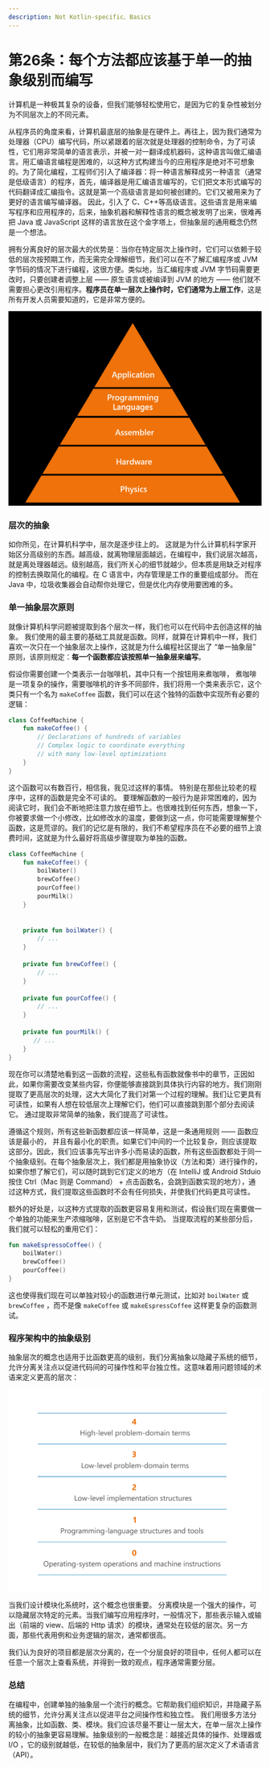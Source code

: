 ```yaml
---
description: Not Kotlin-specific、Basics
---
```


# 第26条：每个方法都应该基于单一的抽象级别而编写

计算机是一种极其复杂的设备，但我们能够轻松使用它，是因为它的复杂性被划分为不同层次上的不同元素。

从程序员的角度来看，计算机最底层的抽象是在硬件上。再往上，因为我们通常为处理器（CPU）编写代码，所以紧跟着的层次就是处理器的控制命令，为了可读性，它们用非常简单的语言表示，并被一对一翻译成机器码，这种语言叫做汇编语言。用汇编语言编程是困难的，以这种方式构建当今的应用程序是绝对不可想象的。为了简化编程，工程师们引入了编译器：将一种语言解释成另一种语言（通常是低级语言）的程序，首先，编译器是用汇编语言编写的，它们把文本形式编写的代码翻译成汇编指令。这就是第一个高级语言是如何被创建的。它们又被用来为了更好的语言编写编译器。 因此，引入了 C、C++等高级语言。这些语言是用来编写程序和应用程序的，后来，抽象机器和解释性语言的概念被发明了出来，很难再把 Java 或 JavaScript 这样的语言放在这个金字塔上，但抽象层的通用概念仍然是一个想法。

拥有分离良好的层次最大的优势是：当你在特定层次上操作时，它们可以依赖于较低的层次按预期工作，而无需完全理解细节，我们可以在不了解汇编程序或 JVM 字节码的情况下进行编程，这很方便。类似地，当汇编程序或 JVM 字节码需要更改时，只要创建者调整上层 —— 原生语言或被编译到 JVM 的地方 —— 他们就不需要担心更改引用程序。**程序员在单一层次上操作时，它们通常为上层工作**，这是所有开发人员需要知道的，它是非常方便的。

![](<../../.gitbook/assets/image (4).png>)

### 层次的抽象

如你所见，在计算机科学中，层次是逐步往上的。 这就是为什么计算机科学家开始区分高级别的东西。越高级，就离物理层面越远，在编程中，我们说层次越高，就是离处理器越远。级别越高，我们所关心的细节就越少。但本质是用缺乏对程序的控制去换取简化的编程。在 C 语言中，内存管理是工作的重要组成部分。 而在 Java 中，垃圾收集器会自动帮你处理它，但是优化内存使用要困难的多。

### 单一抽象层次原则

就像计算机科学问题被提取到各个层次一样，我们也可以在代码中去创造这样的抽象。 我们使用的最主要的基础工具就是函数。同样，就算在计算机中一样，我们喜欢一次只在一个抽象层次上操作，这就是为什么编程社区提出了 “单一抽象层” 原则，该原则规定：**每一个函数都应该按照单一抽象层来编写**。

假设你需要创建一个类表示一台咖啡机，其中只有一个按钮用来煮咖啡， 煮咖啡是一项复杂的操作，需要咖啡机的许多不同部件，我们将用一个类来表示它，这个类只有一个名为 `makeCoffee` 函数，我们可以在这个独特的函数中实现所有必要的逻辑：

```kotlin
class CoffeeMachine { 
    fun makeCoffee() {
        // Declarations of hundreds of variables
        // Complex logic to coordinate everything
        // with many low-level optimizations
    }
}
```

这个函数可以有数百行，相信我，我见过这样的事情。 特别是在那些比较老的程序中，这样的函数是完全不可读的。 要理解函数的一般行为是非常困难的，因为阅读它时，我们会不断地把注意力放在细节上。也很难找到任何东西，想象一下，你被要求做一个小修改，比如修改水的温度，要做到这一点，你可能需要理解整个函数，这是荒谬的。我们的记忆是有限的，我们不希望程序员在不必要的细节上浪费时间，这就是为什么最好将高级步骤提取为单独的函数。

```kotlin
class CoffeeMachine { 
    fun makeCoffee() {
        boilWater()
        brewCoffee()
        pourCoffee()
        pourMilk()
    } 
 

    private fun boilWater() {
        // ...
    }
    
    private fun brewCoffee() {
        // ...
    }

    private fun pourCoffee() {
        // ...
    }

    private fun pourMilk() {
       // ...
    }
}
```

现在你可以清楚地看到这一函数的流程，这些私有函数就像书中的章节，正因如此，如果你需要改变某些内容，你便能够直接跳到具体执行内容的地方。我们刚刚提取了更高层次的处理，这大大简化了我们对第一个过程的理解。我们让它更具有可读性，如果有人想在较低层次上理解它们，他们可以直接跳到那个部分去阅读它。 通过提取非常简单的抽象，我们提高了可读性。

遵循这个规则，所有这些新函数都应该一样简单，这是一条通用规则 —— 函数应该是最小的， 并且有最小化的职责。如果它们中间的一个比较复杂，则应该提取这部分。因此，我们应该事先写出许多小而易读的函数，所有这些函数都处于同一个抽象级别。在每个抽象层次上，我们都是用抽象协议（方法和类）进行操作的，如果你想了解它们，可以随时跳到它们定义的地方（在 IntelliJ 或 Android Stduio 按住 Ctrl（Mac 则是 Command） + 点击函数名，会跳到函数实现的地方），通过这种方式，我们提取这些函数时不会有任何损失，并使我们代码更具可读性。

额外的好处是，以这种方式提取的函数更容易复用和测试，假设我们现在需要做一个单独的功能来生产浓缩咖啡，区别是它不含牛奶。 当提取流程的某些部分后，我们就可以轻松的重用它们：

```kotlin
fun makeEspressoCoffee() {
    boilWater()
    brewCoffee()
    pourCoffee()
}
```

这也使得我们现在可以单独对较小的函数进行单元测试，比如对 `boilWater` 或 `brewCoffee` ，而不是像 `makeCoffee` 或 `makeEspressCoffee` 这样更复杂的函数测试。

### 程序架构中的抽象级别

抽象层次的概念也适用于比函数更高的级别，我们分离抽象以隐藏子系统的细节，允许分离关注点以促进代码间的可操作性和平台独立性。这意味着用问题领域的术语来定义更高的层次：

![](<../../.gitbook/assets/image (7).png>)

当我们设计模块化系统时，这个概念也很重要。 分离模块是一个强大的操作，可以隐藏层次特定的元素。当我们编写应用程序时，一般情况下，那些表示输入或输出（前端的 view、后端的 Http 请求）的模块，通常处在较低的层次。另一方面，那些代表用例和业务逻辑的层次，通常都很高。

我们认为良好的项目都是层次分离的，在一个分层良好的项目中，任何人都可以在任意一个层次上查看系统，并得到一致的观点，程序通常需要分层。

### 总结

在编程中，创建单独的抽象层一个流行的概念。它帮助我们组织知识，并隐藏子系统的细节，允许分离关注点以促进平台之间操作性和独立性。 我们用很多方法分离抽象，比如函数、类、模块。我们应该尽量不要让一层太大，在单一层次上操作的较小的抽象更容易理解。抽象级别的一般概念是：越接近具体的操作、处理器或 I/O ，它的级别就越低，在较低的抽象层中，我们为了更高的层次定义了术语语言（API）。
